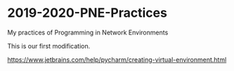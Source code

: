 # 2019-2020-PNE-Practices
My practices of Programming in Network Environments

This is our first modification.

https://www.jetbrains.com/help/pycharm/creating-virtual-environment.html
